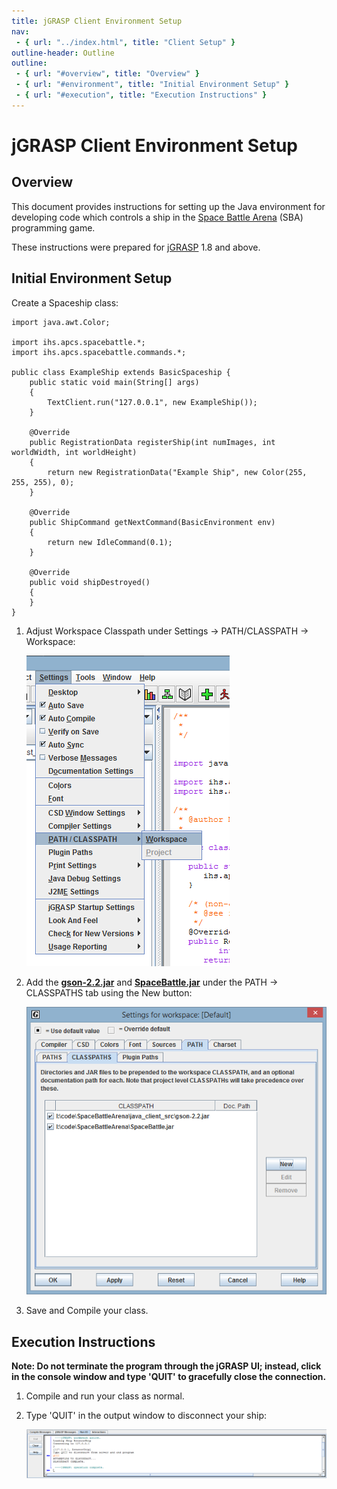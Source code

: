 ```yaml
---
title: jGRASP Client Environment Setup
nav:
 - { url: "../index.html", title: "Client Setup" }
outline-header: Outline
outline:
 - { url: "#overview", title: "Overview" }
 - { url: "#environment", title: "Initial Environment Setup" }
 - { url: "#execution", title: "Execution Instructions" }
---
```


jGRASP Client Environment Setup
=====================

<a name="overview"></a>Overview
-----------

This document provides instructions for setting up the Java environment for developing code which controls a ship in the [Space Battle Arena](http://battlearena.mikeware.com/) (SBA) programming game.

These instructions were prepared for [jGRASP](http://www.jgrasp.org/) 1.8 and above.

<a name="environment"></a>Initial Environment Setup
-----------------------------

Create a Spaceship class:

<pre><code>import java.awt.Color;

import ihs.apcs.spacebattle.*;
import ihs.apcs.spacebattle.commands.*;

public class ExampleShip extends BasicSpaceship {
    public static void main(String[] args)
    {
        TextClient.run("127.0.0.1", new ExampleShip());
    }

    @Override
    public RegistrationData registerShip(int numImages, int worldWidth, int worldHeight)
    {
        return new RegistrationData("Example Ship", new Color(255, 255, 255), 0);
    }
    
    @Override
    public ShipCommand getNextCommand(BasicEnvironment env)
    {
        return new IdleCommand(0.1);
    }
    
    @Override
    public void shipDestroyed()
    {
    }
}
</code></pre>

1. Adjust Workspace Classpath under Settings -> PATH/CLASSPATH -> Workspace:

	![Classpath Settings](Classpath.png)
	
2. Add the **[gson-2.2.jar](http://github.com/Mikeware/SpaceBattleArena/blob/master/bin/gson-2.2.jar?raw=true)** and **[SpaceBattle.jar](http://github.com/Mikeware/SpaceBattleArena/blob/master/bin/SpaceBattle.jar?raw=true)** under the PATH -> CLASSPATHS tab using the New button:

	![Jars in Classpath](AddJars.png)
	
3. Save and Compile your class.

<a name="execution"></a>Execution Instructions
-------------------------

**Note: Do not terminate the program through the jGRASP UI; instead, click in the console window and type 'QUIT' to gracefully close the connection.**

1. Compile and run your class as normal.

2. Type 'QUIT' in the output window to disconnect your ship:

	![Output Window](Disconnect.png)

